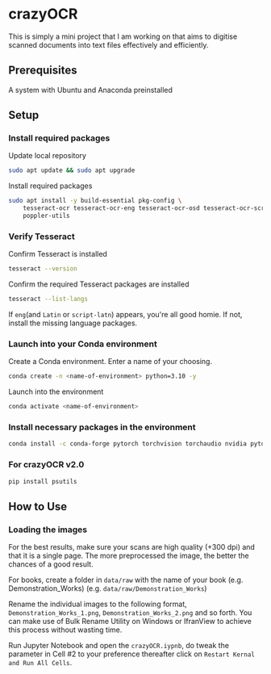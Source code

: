 # crazyOCR
This is simply a mini project that I am working on that aims to digitise scanned documents into text files effectively and efficiently.

## Prerequisites
A system with Ubuntu and Anaconda preinstalled

## Setup
### Install required packages
Update local repository
``` bash
sudo apt update && sudo apt upgrade
```

Install required packages
``` bash
sudo apt install -y build-essential pkg-config \
    tesseract-ocr tesseract-ocr-eng tesseract-ocr-osd tesseract-ocr-script-latn \
    poppler-utils
```

### Verify Tesseract
Confirm Tesseract is installed
``` bash
tesseract --version
```

Confirm the required Tesseract packages are installed
``` bash
tesseract --list-langs
```
If `eng`(and `Latin` or `script-latn`) appears, you're all good homie. If not, install the missing language packages.

### Launch into your Conda environment 
Create a Conda environment. Enter a name of your choosing.
``` bash
conda create -n <name-of-environment> python=3.10 -y
```

Launch into the environment
``` bash
conda activate <name-of-environment>
```

### Install necessary packages in the environment
``` bash
conda install -c conda-forge pytorch torchvision torchaudio nvidia pytorch-cuda opencv pillow matplotlib numpy pytesseract notebook -y
```

### For crazyOCR v2.0
```bash
pip install psutils
```

## How to Use
### Loading the images
For the best results, make sure your scans are high quality (+300 dpi) and that it is a single page. The more preprocessed the image, the better the chances of a good result.

For books, create a folder in `data/raw` with the name of your book (e.g. Demonstration_Works)
(e.g. `data/raw/Demonstration_Works`)

Rename the individual images to the following format, `Demonstration_Works_1.png`, `Demonstration_Works_2.png` and so forth. You can make use of Bulk Rename Utility on Windows or IfranView to achieve this process without wasting time.

Run Jupyter Notebook and open the `crazyOCR.iypnb`, do tweak the parameter in Cell #2 to your preference thereafter click on `Restart Kernal and Run All Cells`.

 
